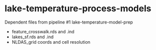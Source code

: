 # lake-temperature-process-models

Dependent files from pipeline #1 lake-temperature-model-prep
  -  feature_crosswalk.rds and .ind 
  -  lakes_sf.rds and .ind
  -  NLDAS_grid coords and cell resolution  
